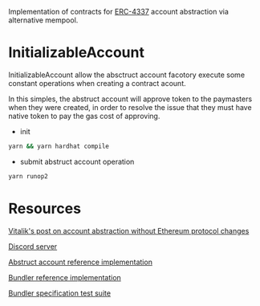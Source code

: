 Implementation of contracts for [ERC-4337](https://eips.ethereum.org/EIPS/eip-4337) account abstraction via alternative mempool.

# InitializableAccount
InitializableAccount allow the absctruct account facotory execute some constant operations when creating a contract acount.

In this simples, the abstruct account will approve token to the paymasters when they were created, in order to resolve the issue that they must have native token to pay the gas cost of approving.

- init
```bash
yarn && yarn hardhat compile
```

- submit abstruct account operation
```bash
yarn runop2
```

# Resources

[Vitalik's post on account abstraction without Ethereum protocol changes](https://medium.com/infinitism/erc-4337-account-abstraction-without-ethereum-protocol-changes-d75c9d94dc4a)

[Discord server](http://discord.gg/fbDyENb6Y9)

[Abstruct account reference implementation](https://github.com/eth-infinitism/account-abstraction)

[Bundler reference implementation](https://github.com/HOTFI/hotfi-bundler)

[Bundler specification test suite](https://github.com/eth-infinitism/bundler-spec-tests)

